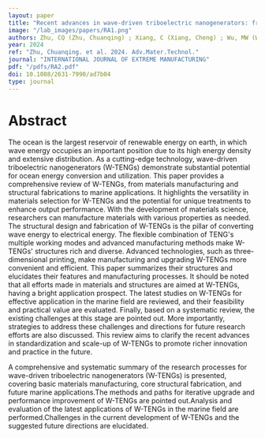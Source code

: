 ```yaml
---
layout: paper
title: "Recent advances in wave-driven triboelectric nanogenerators: from manufacturing to applications"
image: "/lab_images/papers/RA1.png"
authors: Zhu, CQ (Zhu, Chuanqing) ; Xiang, C (Xiang, Cheng) ; Wu, MW (Wu, Mengwei) ; Yu, CN (Yu, Chengnuo) ; Dai, S (Dai, Shu) ; Sun, QJ (Sun, Qijun) ; Zhou, TM (Zhou, Tongming) ; Wang, H (Wang, Hao) ; Xu, MY (Xu, Minyi)
year: 2024
ref: "Zhu, Chuanqing. et al. 2024. Adv.Mater.Technol."
journal: "INTERNATIONAL JOURNAL OF EXTREME MANUFACTURING"
pdf: "/pdfs/RA2.pdf"
doi: 10.1088/2631-7990/ad7b04
type: journal
---
```


# Abstract


The ocean is the largest reservoir of renewable energy on earth, in which wave energy occupies an important position due to its high energy density and extensive distribution. As a cutting-edge technology, wave-driven triboelectric nanogenerators (W-TENGs) demonstrate substantial potential for ocean energy conversion and utilization. This paper provides a comprehensive review of W-TENGs, from materials manufacturing and structural fabrications to marine applications. It highlights the versatility in materials selection for W-TENGs and the potential for unique treatments to enhance output performance. With the development of materials science, researchers can manufacture materials with various properties as needed. The structural design and fabrication of W-TENGs is the pillar of converting wave energy to electrical energy. The flexible combination of TENG's multiple working modes and advanced manufacturing methods make W-TENGs' structures rich and diverse. Advanced technologies, such as three-dimensional printing, make manufacturing and upgrading W-TENGs more convenient and efficient. This paper summarizes their structures and elucidates their features and manufacturing processes. It should be noted that all efforts made in materials and structures are aimed at W-TENGs, having a bright application prospect. The latest studies on W-TENGs for effective application in the marine field are reviewed, and their feasibility and practical value are evaluated. Finally, based on a systematic review, the existing challenges at this stage are pointed out. More importantly, strategies to address these challenges and directions for future research efforts are also discussed. This review aims to clarify the recent advances in standardization and scale-up of W-TENGs to promote richer innovation and practice in the future.

A comprehensive and systematic summary of the research processes for wave-driven triboelectric nanogenerators (W-TENGs) is presented, covering basic materials manufacturing, core structural fabrication, and future marine applications.The methods and paths for iterative upgrade and performance improvement of W-TENGs are pointed out.Analysis and evaluation of the latest applications of W-TENGs in the marine field are performed.Challenges in the current development of W-TENGs and the suggested future directions are elucidated.





